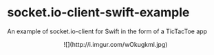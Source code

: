# socket.io-client-swift-example
An example of socket.io-client for Swift in the form of a TicTacToe app

<center>
![](http://i.imgur.com/wOkugkml.jpg)
<center>
